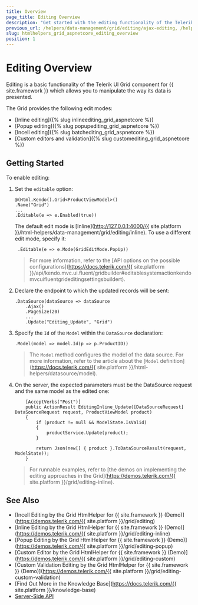 ```yaml
---
title: Overview
page_title: Editing Overview
description: "Get started with the editing functionality of the Telerik UI Grid component for {{ site.framework }}."
previous_url: /helpers/data-management/grid/editing/ajax-editing, /helpers/data-management/grid/editing/batch-editing, /helpers/data-management/grid/editing/server-editing, /helpers/data-management/grid/editing/webapi-editing
slug: htmlhelpers_grid_aspnetcore_editing_overview
position: 1
---
```


# Editing Overview

Editing is a basic functionality of the Telerik UI Grid component for {{ site.framework }} which allows you to manipulate the way its data is presented.

The Grid provides the following edit modes:
* [Inline editing]({% slug inlineediting_grid_aspnetcore %})
* [Popup editing]({% slug popupediting_grid_aspnetcore %})
* [Incell editing]({% slug batchediting_grid_aspnetcore %})
* [Custom editors and validation]({% slug customediting_grid_aspnetcore %})
    
## Getting Started

To enable editing:

1. Set the `editable` option: 
    ```
    @(Html.Kendo().Grid<ProductViewModel>()
    .Name("Grid")
    ...
    .Editable(e => e.Enabled(true))
    ```

    The default edit mode is [Inline](http://127.0.0.1:4000/{{ site.platform }}/html-helpers/data-management/grid/editing/inline). To use a different edit mode, specify it: 
        
        .Editable(e => e.Mode(GridEditMode.PopUp))
    
    >For more information, refer to the [API options on the possible configurations](https://docs.telerik.com/{{ site.platform }}/api/kendo.mvc.ui.fluent/gridbuilder#editablesystemactionkendomvcuifluentgrideditingsettingsbuildert).

2. Declare the endpoint to which the updated records will be sent: 
    ```
    .DataSource(dataSource => dataSource
        .Ajax()
        .PageSize(20)
        ...
        .Update("Editing_Update", "Grid")
    ```
3. Specify the `Id` of the `Model` within the `DataSource` declaration: 

    ```
    .Model(model => model.Id(p => p.ProductID))
    ```

    >The `Model` method configures the model of the data source. For more information, refer to the article about the [`Model` definition](https://docs.telerik.com/{{ site.platform }}/html-helpers/datasource/model).

4. On the server, the expected parameters must be the DataSource request and the same model as the edited one: 
    
    ```
        [AcceptVerbs("Post")]
        public ActionResult EditingInline_Update([DataSourceRequest] DataSourceRequest request, ProductViewModel product)
        {
            if (product != null && ModelState.IsValid)
            {
                productService.Update(product);
            }

            return Json(new[] { product }.ToDataSourceResult(request, ModelState));
        }
    ```

    >For runnable examples, refer to [the demos on implementing the editing approaches in the Grid](https://demos.telerik.com/{{ site.platform }}/grid/editing-inline).

## See Also

* [Incell Editing by the Grid HtmlHelper for {{ site.framework }} (Demo)](https://demos.telerik.com/{{ site.platform }}/grid/editing)
* [Inline Editing by the Grid HtmlHelper for {{ site.framework }} (Demo)](https://demos.telerik.com/{{ site.platform }}/grid/editing-inline)
* [Popup Editing by the Grid HtmlHelper for {{ site.framework }} (Demo)](https://demos.telerik.com/{{ site.platform }}/grid/editing-popup)
* [Custom Editor by the Grid HtmlHelper for {{ site.framework }} (Demo)](https://demos.telerik.com/{{ site.platform }}/grid/editing-custom)
* [Custom Validation Editing by the Grid HtmlHelper for {{ site.framework }} (Demo)](https://demos.telerik.com/{{ site.platform }}/grid/editing-custom-validation)
* [Find Out More in the Knowledge Base](https://docs.telerik.com/{{ site.platform }}/knowledge-base)
* [Server-Side API](/api/grid)
